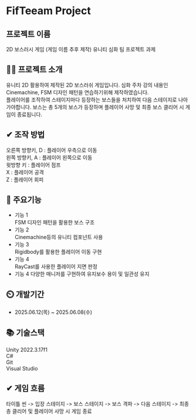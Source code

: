 # FifTeeam Project

## 프로젝트 이름
2D 보스러시 게임 (게임 이름 추후 제작)
유니티 심화 팀 프로젝트 과제    
## 👨‍🏫 프로젝트 소개
유니티 2D 활용하여 제작된 2D 보스러쉬 게임입니다. 심화 주차 강의 내용인 Cinemachine, FSM 디자인 패턴을 연습하기위해 제작하였습니다.  <br/>
플레이어를 조작하여 스테이지마다 등장하는 보스들을 처치하여 다음 스테이지로 나아가야합니다.
보스는 총 5개의 보스가 등장하며 플레이어 사망 및 최종 보스 클리어 시 게임이 종료됩니다.


## ✔ 조작 방법
   오른쪽 방향키, D : 플레이어 우측으로 이동 <br/>
   왼쪽 방향키, A : 플레이어 왼쪽으로 이동 <br/>
   윗방향 키 : 플레이어 점프 <br/>
   X : 플레이어 공격 <br/>
   Z : 플레이어 회피 <br/>



## 💜 주요기능

- 기능 1   <br/>
  FSM 디자인 패턴을 활용한 보스 구조   <br/>
- 기능 2   <br/>
  Cinemachine등의 유니티 컴포넌트 사용  <br/>
- 기능 3   <br/>
  Rigidbody를 활용한 플레이어 이동 구현  <br/>
- 기능 4   <br/>
  RayCast를 사용한 플레이어 지면 판정
- 기능 4
  다양한 매니저를 구현하여 유지보수 용이 및 일관성 유지 
## ⏲️ 개발기간
- 2025.06.12(목) ~ 2025.06.08(수)


## 📚️ 기술스택

Unity 2022.3.17f1 <br/>
C# <br/>
Git <br/>
Visual Studio <br/>


## ✔ 게임 흐름
타이틀 씬 -> 입장 스테이지 -> 보스 스테이지 -> 보스 격파 -> 다음 스테이지 -> 최종층 클리어 및 플레이어 사망 시 게임 종료
